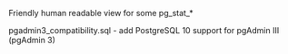 Friendly human readable view for some pg_stat_*

pgadmin3_compatibility.sql - add PostgreSQL 10 support for pgAdmin III (pgAdmin 3)
